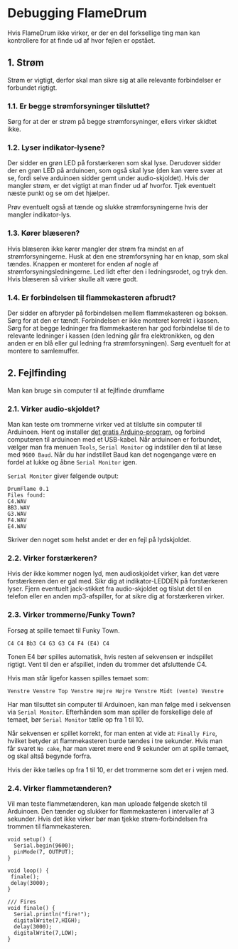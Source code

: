 Debugging FlameDrum
=====

Hvis FlameDrum ikke virker, er der en del forksellige ting man kan kontrollere for at finde ud af hvor fejlen er opstået. 

## 1. Strøm

Strøm er vigtigt, derfor skal man sikre sig at alle relevante forbindelser er forbundet rigtigt.

### 1.1. Er begge strømforsyninger tilsluttet? 

Sørg for at der er strøm på begge strømforsyninger, ellers virker skidtet ikke.

### 1.2. Lyser indikator-lysene?

Der sidder en grøn LED på forstærkeren som skal lyse. Derudover sidder der en grøn LED på arduinoen, som også skal lyse (den kan være svær at se, fordi selve arduinoen sidder gemt under audio-skjoldet). Hvis der mangler strøm, er det vigtigt at man finder ud af hvorfor. Tjek eventuelt næste punkt og se om det hjælper.

Prøv eventuelt også at tænde og slukke strømforsyningerne hvis der mangler indikator-lys.

### 1.3. Kører blæseren? 

Hvis blæseren ikke kører mangler der strøm fra mindst en af strømforsyningerne. Husk at den ene strømforsyning har en knap, som skal tændes. Knappen er monteret for enden af nogle af strømforsyningsledningerne. Led lidt efter den i ledningsrodet, og tryk den. Hvis blæseren så virker skulle alt være godt.

### 1.4. Er forbindelsen til flammekasteren afbrudt?

Der sidder en afbryder på forbindelsen mellem flammekasteren og boksen. Sørg for at den er tændt. Forbindelsen er ikke monteret korrekt i kassen. Sørg for at begge ledninger fra flammekasteren har god forbindelse til de to relevante ledninger i kassen (den ledning går fra elektronikken, og den anden er en blå eller gul ledning fra strømforsyningen). Sørg eventuelt for at montere to samlemuffer.

## 2. Fejlfinding

Man kan bruge sin computer til at fejlfinde drumflame

### 2.1. Virker audio-skjoldet?

Man kan teste om trommerne virker ved at tilslutte sin computer til Arduinoen. Hent og installer [det gratis Arduino-program](http://arduino.cc/en/Main/Software), og forbind computeren til arduinoen med et USB-kabel. Når arduinoen er forbundet, vælger man fra menuen `Tools`, `Serial Monitor` og indstiller den til at læse med `9600 Baud`. Når du har indstillet Baud kan det nogengange være en fordel at lukke og åbne `Serial Monitor` igen. 

`Serial Monitor` giver følgende output:

    DrumFlame 0.1
    Files found:
    C4.WAV
    BB3.WAV
    G3.WAV
    F4.WAV
    E4.WAV

Skriver den noget som helst andet er der en fejl på lydskjoldet.

### 2.2. Virker forstærkeren?

Hvis der ikke kommer nogen lyd, men audioskjoldet virker, kan det være forstærkeren den er gal med. Sikr dig at indikator-LEDDEN på forstærkeren lyser. Fjern eventuelt jack-stikket fra audio-skjoldet og tilslut det til en telefon eller en anden mp3-afspiller, for at sikre dig at forstærkeren virker.

### 2.3. Virker trommerne/Funky Town?

Forsøg at spille temaet til Funky Town. 

    C4 C4 Bb3 C4 G3 G3 C4 F4 (E4) C4

Tonen E4 bør spilles automatisk, hvis resten af sekvensen er indspillet rigtigt. Vent til den er afspillet, inden du trommer det afsluttende C4.

Hvis man står ligefor kassen spilles temaet som:

    Venstre Venstre Top Venstre Højre Højre Venstre Midt (vente) Venstre

Har man tilsuttet sin computer til Arduinoen, kan man følge med i sekvensen via `Serial Monitor`. Efterhånden som man spiller de forskellige dele af temaet, bør `Serial Monitor` tælle op fra 1 til 10.

Når sekvensen er spillet korrekt, for man enten at vide at: `Finally Fire`, hvilket betyder at flammekasteren burde tændes i tre sekunder. Hvis man får svaret `No cake`, har man været mere end 9 sekunder om at spille temaet, og skal altså begynde forfra.

Hvis der ikke tælles op fra 1 til 10, er det trommerne som det er i vejen med.

### 2.4. Virker flammetænderen?
 
Vil man teste flammetænderen, kan man uploade følgende sketch til Arduinoen. Den tænder og slukker for flammekasteren i intervaller af 3 sekunder. Hvis det ikke virker bør man tjekke strøm-forbindelsen fra trommen til flammekasteren.

    void setup() {
      Serial.begin(9600);           
      pinMode(7, OUTPUT);
    }

    void loop() {
     finale();
     delay(3000); 
    }

    /// Fires
    void finale() {
      Serial.println("fire!");
      digitalWrite(7,HIGH);
      delay(3000);
      digitalWrite(7,LOW); 
    }


